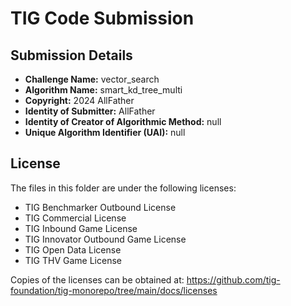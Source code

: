 # TIG Code Submission

## Submission Details

* **Challenge Name:** vector_search
* **Algorithm Name:** smart_kd_tree_multi
* **Copyright:** 2024 AllFather
* **Identity of Submitter:** AllFather
* **Identity of Creator of Algorithmic Method:** null
* **Unique Algorithm Identifier (UAI):** null

## License

The files in this folder are under the following licenses:
* TIG Benchmarker Outbound License
* TIG Commercial License
* TIG Inbound Game License
* TIG Innovator Outbound Game License
* TIG Open Data License
* TIG THV Game License

Copies of the licenses can be obtained at:
https://github.com/tig-foundation/tig-monorepo/tree/main/docs/licenses